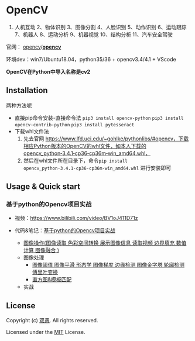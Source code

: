# OpenCV

1. 人机互动 2、物体识别 3、图像分割 4、人脸识别 5、动作识别 6、运动跟踪 7、机器人 8、运动分析 9、机器视觉 10、结构分析 11、汽车安全驾驶

官网： [opencv](https://github.com/opencv)/**[opencv](https://github.com/opencv/opencv)**

环境dev：win7/Ubuntu18.04，python35/36 + opencv3.4/4.1 + VScode

**OpenCV在Python中导入名称是cv2**

## Installation

两种方法呢

* 直接pip命令安装-直接命令法
  `pip3 install opencv-python`
  `pip3 install opencv-contrib-python`
  `pip3 install pytesseract`
* 下载whl文件法
  1. 先去官网 https://www.lfd.uci.edu/~gohlke/pythonlibs/#opencv，下载相应Python版本的OpenCV的whl文件，如本人下载的opencv_python‑3.4.1‑cp36‑cp36m‑win_amd64.whl，
  2. 然后在whl文件所在目录下，命令`pip install opencv_python‑3.4.1‑cp36‑cp36m‑win_amd64.whl` 进行安装即可

## Usage & Quick start

### 基于python的Opencv项目实战

* 视频：https://www.bilibili.com/video/BV1oJ411D71z
* 代码&笔记：[基于python的Opencv项目实战](基于python的Opencv项目实战)

  * [图像操作(图像读取  色彩空间转换 展示图像信息 读取视频  边界填充 数值计算 图像融合 )](基于python的Opencv项目实战/图像操作/图像基本操作.ipynb)
  * 图像处理
    * [图像阈值 图像平滑 形态学 图像梯度 边缘检测 图像金字塔 轮廓检测 傅里叶变换](基于python的Opencv项目实战/图像操作/图像处理.ipynb)
    * [直方图&模板匹配](基于python的Opencv项目实战/图像处理/图像处理-2(直方图&模板匹配).ipynb)
  * 实战

## License

Copyright (c) [双愚](https://github.com/HuangCongQing/OpenCV). All rights reserved.

Licensed under the [MIT](https://github.com/HuangCongQing/OpenCV/blob/master/LICENSE) License.
